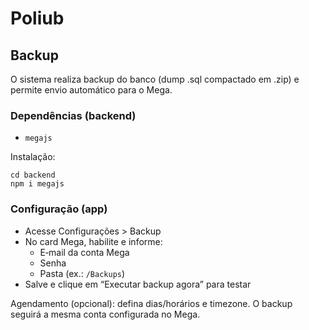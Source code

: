 # Poliub

## Backup

O sistema realiza backup do banco (dump .sql compactado em .zip) e permite envio automático para o Mega.

### Dependências (backend)
- `megajs`

Instalação:

```
cd backend
npm i megajs
```

### Configuração (app)
- Acesse Configurações > Backup
- No card Mega, habilite e informe:
  - E‑mail da conta Mega
  - Senha
  - Pasta (ex.: `/Backups`)
- Salve e clique em “Executar backup agora” para testar

Agendamento (opcional): defina dias/horários e timezone. O backup seguirá a mesma conta configurada no Mega.
